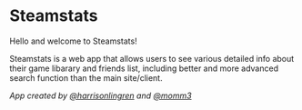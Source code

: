 # Steamstats

Hello and welcome to Steamstats!

Steamstats is a web app that allows users to see various detailed info about their game libarary and friends list, including better and more advanced search function than the main site/client.

_App created by [@harrisonlingren](http://github.com/harrisonlingren) and [@momm3](http://github.com/momm3)_
